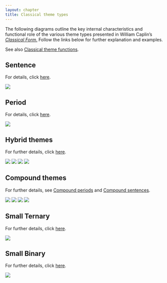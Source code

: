 ```yaml
---
layout: chapter
title: Classical theme types
---
```


The following diagrams outline the key internal characteristics and functional role of the various theme types presented in William Caplin’s [*Classical Form*.](https://openlibrary.org/works/OL2689355W/Classical_form) Follow the links below for further explanation and examples.

See also [Classical theme functions](themeFunctions.html).

Sentence
--------

For details, click [here](sentence.html).

<a href="sentence.html"><img src="{{ site.baseurl }}/images/ClassicalThemes/sentence.svg" ></a>

Period
------

For details, click [here](period.html).

<img src="{{ site.baseurl }}/images/ClassicalThemes/period.svg" onerror="this.src='/images/ClassicalThemes/period.png'">


Hybrid themes
-------------

For further details, click [here](hybridThemes.html).

<img src="{{ site.baseurl }}/images/ClassicalThemes/hybrid1.svg" onerror="this.src='/images/ClassicalThemes/hybrid1.png'">
<img src="{{ site.baseurl }}/images/ClassicalThemes/hybrid2.svg" onerror="this.src='/images/ClassicalThemes/hybrid2.png'">
<img src="{{ site.baseurl }}/images/ClassicalThemes/hybrid3.svg" onerror="this.src='/images/ClassicalThemes/hybrid3.png'">
<img src="{{ site.baseurl }}/images/ClassicalThemes/hybrid4.svg" onerror="this.src='/images/ClassicalThemes/hybrid4.png'">


Compound themes
---------------

For further details, see [Compound periods](compoundPeriod) and [Compound sentences](compoundSentence).

<img src="{{ site.baseurl }}/images/ClassicalThemes/16period-sent.svg" onerror="this.src='/images/ClassicalThemes/16period-sent.png'">
<img src="{{ site.baseurl }}/images/ClassicalThemes/16period-hybrid1.svg" onerror="this.src='/images/ClassicalThemes/16period-hybrid1.png'">
<img src="{{ site.baseurl }}/images/ClassicalThemes/16period-hybrid3.svg" onerror="this.src='/images/ClassicalThemes/16period-hybrid3.png'">
<img src="{{ site.baseurl }}/images/ClassicalThemes/16sentence.svg" onerror="this.src='/images/ClassicalThemes/16sentence.png'">

Small Ternary
---------------

For further details, click [here](smallTernary.html).

<img src="{{ site.baseurl }}/images/ClassicalThemes/smallTernary.svg" onerror="this.src='/images/ClassicalThemes/smallTernary.png'">


Small Binary
---------------

For further details, click [here](smallBinary.html).

<img src="{{ site.baseurl }}/images/ClassicalThemes/smallBinary.svg" onerror="this.src='/images/ClassicalThemes/smallBinary.png'">




